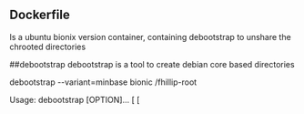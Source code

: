 ## Dockerfile
Is a ubuntu bionix version container, containing debootstrap to unshare the chrooted directories

##debootstrap
debootstrap is a tool to create debian core based directories

debootstrap --variant=minbase bionic /fhillip-root

Usage: debootstrap [OPTION]... <suite> <target> [<mirror> [<script>]]
Bootstrap a Debian base system into a target directory.


